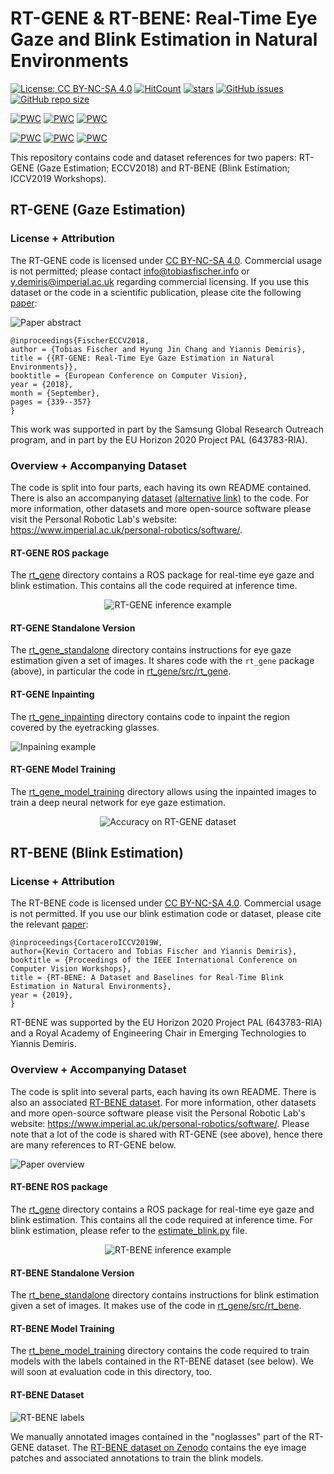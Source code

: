 # RT-GENE & RT-BENE: Real-Time Eye Gaze and Blink Estimation in Natural Environments
[![License: CC BY-NC-SA 4.0](https://img.shields.io/badge/License-CC%20BY--NC--SA%204.0-lightgrey.svg?style=flat-square)](https://creativecommons.org/licenses/by-nc-sa/4.0/)
[![HitCount](http://hits.dwyl.io/Tobias-Fischer/rt_gene.svg)](./README.md)
[![stars](https://img.shields.io/github/stars/Tobias-Fischer/rt_gene.svg?style=flat-square)](https://github.com/Tobias-Fischer/rt_gene/stargazers)
[![GitHub issues](https://img.shields.io/github/issues/Tobias-Fischer/rt_gene.svg?style=flat-square)](https://github.com/Tobias-Fischer/rt_gene/issues)
[![GitHub repo size](https://img.shields.io/github/repo-size/Tobias-Fischer/rt_gene.svg?style=flat-square)](./README.md)

[![PWC](https://img.shields.io/endpoint.svg?url=https://paperswithcode.com/badge/rt-gene-real-time-eye-gaze-estimation-in/gaze-estimation-on-mpii-gaze&style=flat-square)](https://paperswithcode.com/sota/gaze-estimation-on-mpii-gaze?p=rt-gene-real-time-eye-gaze-estimation-in?style=square)
[![PWC](https://img.shields.io/endpoint.svg?url=https://paperswithcode.com/badge/rt-gene-real-time-eye-gaze-estimation-in/gaze-estimation-on-rt-gene&style=flat-square)](https://paperswithcode.com/sota/gaze-estimation-on-rt-gene?p=rt-gene-real-time-eye-gaze-estimation-in)
[![PWC](https://img.shields.io/endpoint.svg?url=https://paperswithcode.com/badge/rt-gene-real-time-eye-gaze-estimation-in/gaze-estimation-on-ut-multi-view&style=flat-square)](https://paperswithcode.com/sota/gaze-estimation-on-ut-multi-view?p=rt-gene-real-time-eye-gaze-estimation-in)

[![PWC](https://img.shields.io/endpoint.svg?url=https://paperswithcode.com/badge/rt-bene-a-dataset-and-baselines-for-real-time/blink-estimation-on-eyeblink8&style=flat-square)](https://paperswithcode.com/sota/blink-estimation-on-eyeblink8?p=rt-bene-a-dataset-and-baselines-for-real-time)
[![PWC](https://img.shields.io/endpoint.svg?url=https://paperswithcode.com/badge/rt-bene-a-dataset-and-baselines-for-real-time/blink-estimation-on-researcher-s-night&style=flat-square)](https://paperswithcode.com/sota/blink-estimation-on-researcher-s-night?p=rt-bene-a-dataset-and-baselines-for-real-time)
[![PWC](https://img.shields.io/endpoint.svg?url=https://paperswithcode.com/badge/rt-bene-a-dataset-and-baselines-for-real-time/blink-estimation-on-rt-bene&style=flat-square)](https://paperswithcode.com/sota/blink-estimation-on-rt-bene?p=rt-bene-a-dataset-and-baselines-for-real-time)

This repository contains code and dataset references for two papers: RT-GENE (Gaze Estimation; ECCV2018) and RT-BENE (Blink Estimation; ICCV2019 Workshops).

## RT-GENE (Gaze Estimation)

### License + Attribution
The RT-GENE code is licensed under [CC BY-NC-SA 4.0](https://creativecommons.org/licenses/by-nc-sa/4.0/). Commercial usage is not permitted; please contact <info@tobiasfischer.info> or <y.demiris@imperial.ac.uk> regarding commercial licensing. If you use this dataset or the code in a scientific publication, please cite the following [paper](http://openaccess.thecvf.com/content_ECCV_2018/html/Tobias_Fischer_RT-GENE_Real-Time_Eye_ECCV_2018_paper.html):

![Paper abstract](./assets/paper_abstract.jpg)

```
@inproceedings{FischerECCV2018,
author = {Tobias Fischer and Hyung Jin Chang and Yiannis Demiris},
title = {{RT-GENE: Real-Time Eye Gaze Estimation in Natural Environments}},
booktitle = {European Conference on Computer Vision},
year = {2018},
month = {September},
pages = {339--357}
}
```

This work was supported in part by the Samsung Global Research Outreach program, and in part by the EU Horizon 2020 Project PAL (643783-RIA).

### Overview + Accompanying Dataset
The code is split into four parts, each having its own README contained. There is also an accompanying [dataset](https://zenodo.org/record/2529036) [(alternative link)](https://goo.gl/tfUaDm) to the code. For more information, other datasets and more open-source software please visit the Personal Robotic Lab's website: <https://www.imperial.ac.uk/personal-robotics/software/>.

#### RT-GENE ROS package
The [rt_gene](./rt_gene) directory contains a ROS package for real-time eye gaze and blink estimation. This contains all the code required at inference time.

<p align="center">
  <img src="./assets/dataset_video.gif" alt="RT-GENE inference example"/>
</p>

#### RT-GENE Standalone Version
The [rt_gene_standalone](./rt_gene_standalone) directory contains instructions for eye gaze estimation given a set of images. It shares code with the `rt_gene` package (above), in particular the code in [rt_gene/src/rt_gene](./rt_gene/src/rt_gene).

#### RT-GENE Inpainting
The [rt_gene_inpainting](./rt_gene_inpainting) directory contains code to inpaint the region covered by the eyetracking glasses.

![Inpaining example](./assets/inpaint_example.jpg)

#### RT-GENE Model Training
The [rt_gene_model_training](./rt_gene_model_training) directory allows using the inpainted images to train a deep neural network for eye gaze estimation.

<p align="center">
  <img src="./assets/accuracy_prl.jpg" alt="Accuracy on RT-GENE dataset"/>
</p>

## RT-BENE (Blink Estimation)

### License + Attribution
The RT-BENE code is licensed under [CC BY-NC-SA 4.0](https://creativecommons.org/licenses/by-nc-sa/4.0/). Commercial usage is not permitted. If you use our blink estimation code or dataset, please cite the relevant [paper](http://openaccess.thecvf.com/content_ICCVW_2019/html/GAZE/Cortacero_RT-BENE_A_Dataset_and_Baselines_for_Real-Time_Blink_Estimation_in_ICCVW_2019_paper.html):

```
@inproceedings{CortaceroICCV2019W,
author={Kevin Cortacero and Tobias Fischer and Yiannis Demiris},
booktitle = {Proceedings of the IEEE International Conference on Computer Vision Workshops},
title = {RT-BENE: A Dataset and Baselines for Real-Time Blink Estimation in Natural Environments},
year = {2019},
}
```

RT-BENE was supported by the EU Horizon 2020 Project PAL (643783-RIA) and a Royal Academy of Engineering Chair in Emerging Technologies to Yiannis Demiris.

### Overview + Accompanying Dataset
The code is split into several parts, each having its own README. There is also an associated [RT-BENE dataset](https://zenodo.org/record/3685316). For more information, other datasets and more open-source software please visit the Personal Robotic Lab's website: <https://www.imperial.ac.uk/personal-robotics/software/>. Please note that a lot of the code is shared with RT-GENE (see above), hence there are many references to RT-GENE below.

![Paper overview](./assets/rt_bene_overview.png)

#### RT-BENE ROS package
The [rt_gene](./rt_gene) directory contains a ROS package for real-time eye gaze and blink estimation. This contains all the code required at inference time. For blink estimation, please refer to the [estimate_blink.py](./rt_gene/scripts/estimate_blink.py) file.

<p align="center">
  <img src="./assets/rt_bene_inference.gif" alt="RT-BENE inference example"/>
</p>

#### RT-BENE Standalone Version
The [rt_bene_standalone](./rt_bene_standalone) directory contains instructions for blink estimation given a set of images. It makes use of the code in [rt_gene/src/rt_bene](./rt_gene/src/rt_bene).

#### RT-BENE Model Training
The [rt_bene_model_training](./rt_bene_model_training) directory contains the code required to train models with the labels contained in the RT-BENE dataset (see below). We will soon at evaluation code in this directory, too.

#### RT-BENE Dataset
![RT-BENE labels](./assets/rt_bene_labels.png)

We manually annotated images contained in the "noglasses" part of the RT-GENE dataset. The [RT-BENE dataset on Zenodo](https://zenodo.org/record/3685316) contains the eye image patches and associated annotations to train the blink models.

